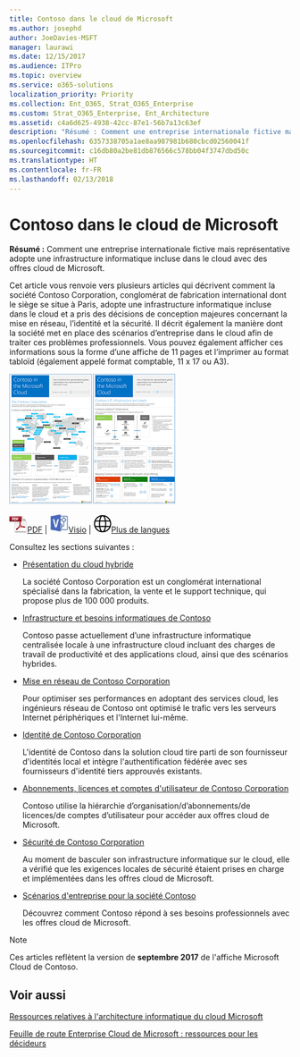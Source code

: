 ```yaml
---
title: Contoso dans le cloud de Microsoft
ms.author: josephd
author: JoeDavies-MSFT
manager: laurawi
ms.date: 12/15/2017
ms.audience: ITPro
ms.topic: overview
ms.service: o365-solutions
localization_priority: Priority
ms.collection: Ent_O365, Strat_O365_Enterprise
ms.custom: Strat_O365_Enterprise, Ent_Architecture
ms.assetid: c4a6d625-4938-42cc-87e1-56b7a13c63ef
description: "Résumé : Comment une entreprise internationale fictive mais représentative adopte une infrastructure informatique incluse dans le cloud avec des offres cloud de Microsoft."
ms.openlocfilehash: 6357338705a1ae8aa987981b680cbcd02560041f
ms.sourcegitcommit: c16db80a2be81db876566c578bb04f3747dbd50c
ms.translationtype: HT
ms.contentlocale: fr-FR
ms.lasthandoff: 02/13/2018
---
```

# <a name="contoso-in-the-microsoft-cloud"></a>Contoso dans le cloud de Microsoft

 **Résumé :** Comment une entreprise internationale fictive mais représentative adopte une infrastructure informatique incluse dans le cloud avec des offres cloud de Microsoft.
  
Cet article vous renvoie vers plusieurs articles qui décrivent comment la société Contoso Corporation, conglomérat de fabrication international dont le siège se situe à Paris, adopte une infrastructure informatique incluse dans le cloud et a pris des décisions de conception majeures concernant la mise en réseau, l’identité et la sécurité. Il décrit également la manière dont la société met en place des scénarios d’entreprise dans le cloud afin de traiter ces problèmes professionnels. Vous pouvez également afficher ces informations sous la forme d’une affiche de 11 pages et l’imprimer au format tabloïd (également appelé format comptable, 11 x 17 ou A3).
  
[![Image miniature de l’affiche de Contoso dans Microsoft Cloud.](images/Contoso_Poster/Thumbnail.png)](https://www.microsoft.com/download/details.aspx?id=54427)
  
![Fichier PDF](images/Common_Images/PDFIcon.png)[PDF](https://go.microsoft.com/fwlink/p/?linkid=842085)  | ![Fichier Visio](images/Common_Images/VisioIcon.png)[Visio](https://go.microsoft.com/fwlink/p/?linkid=842086)  | ![Affichage d'une page contenant des versions dans d'autres langues](images/Common_Images/GlobeIcon.png)[Plus de langues](https://www.microsoft.com/download/details.aspx?id=54427)
  
Consultez les sections suivantes :
  
- [Présentation du cloud hybride](hybrid-cloud-overview.md)
    
    La société Contoso Corporation est un conglomérat international spécialisé dans la fabrication, la vente et le support technique, qui propose plus de 100 000 produits.
    
- [Infrastructure et besoins informatiques de Contoso](contoso-it-infrastructure-and-needs.md)
    
    Contoso passe actuellement d’une infrastructure informatique centralisée locale à une infrastructure cloud incluant des charges de travail de productivité et des applications cloud, ainsi que des scénarios hybrides.
    
- [Mise en réseau de Contoso Corporation](networking-for-the-contoso-corporation.md)
    
    Pour optimiser ses performances en adoptant des services cloud, les ingénieurs réseau de Contoso ont optimisé le trafic vers les serveurs Internet périphériques et l'Internet lui-même.
    
- [Identité de Contoso Corporation](identity-for-the-contoso-corporation.md)
    
    L'identité de Contoso dans la solution cloud tire parti de son fournisseur d'identités local et intègre l'authentification fédérée avec ses fournisseurs d'identité tiers approuvés existants.
    
- [Abonnements, licences et comptes d'utilisateur de Contoso Corporation](subscriptions-licenses-and-user-accounts-for-the-contoso-corporation.md)
    
    Contoso utilise la hiérarchie d’organisation/d’abonnements/de licences/de comptes d’utilisateur pour accéder aux offres cloud de Microsoft.
    
- [Sécurité de Contoso Corporation](security-for-the-contoso-corporation.md)
    
    Au moment de basculer son infrastructure informatique sur le cloud, elle a vérifié que les exigences locales de sécurité étaient prises en charge et implémentées dans les offres cloud de Microsoft.
    
- [Scénarios d'entreprise pour la société Contoso](enterprise-scenarios-for-the-contoso-corporation.md)
    
    Découvrez comment Contoso répond à ses besoins professionnels avec les offres cloud de Microsoft.
    
> [!NOTE]
> Ces articles reflètent la version de **septembre 2017** de l'affiche Microsoft Cloud de Contoso.
  
## <a name="see-also"></a>Voir aussi

[Ressources relatives à l'architecture informatique du cloud Microsoft](microsoft-cloud-it-architecture-resources.md)

[Feuille de route Enterprise Cloud de Microsoft : ressources pour les décideurs](https://sway.com/FJ2xsyWtkJc2taRD)



